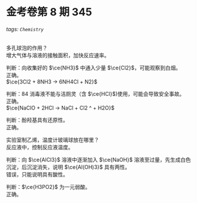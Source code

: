 # 金考卷第 8 期 345

###### tags: `Chemistry`

多孔球泡的作用？  
增大气体与溶液的接触面积，加快反应速率。

判断：向收集好的 $\ce{NH3}$ 中通入少量 $\ce{Cl2}$，可能观察到白烟。  
正确。  
$\ce{3Cl2 + 8NH3 -> 6NH4Cl + N2}$

判断：84 消毒液不能与洁厕灵（含 $\ce{HCl}$)使用，可能会导致安全事故。  
正确。  
$\ce{NaClO + 2HCl -> NaCl + Cl2 ^ + H2O}$

判断：酚羟基具有还原性。  
正确。

实验室制乙烯，温度计玻璃球放在哪里？  
反应液中，控制反应液温度。

判断：向 $\ce{AlCl3}$ 溶液中逐渐加入 $\ce{NaOH}$ 溶液至过量，先生成白色沉淀，后沉淀消失，说明 $\ce{Al(OH)3}$ 具有两性。  
错误，只能说明具有酸性。

判断：$\ce{H3PO2}$ 为一元弱酸。  
正确。
